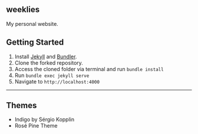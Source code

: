 ## weeklies

My personal website.

## Getting Started

1. Install [Jekyll](https://jekyllrb.com) and [Bundler](https://bundler.io/).
2. Clone the forked repository.
3. Access the cloned folder via terminal and run `bundle install`
4. Run `bundle exec jekyll serve`
5. Navigate to `http://localhost:4000`

---
## Themes

* Indigo by Sérgio Kopplin
* Rosé Pine Theme
